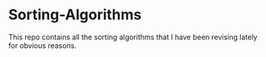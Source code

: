 # Sorting-Algorithms
This repo contains all the sorting algorithms that I have been revising lately for obvious reasons.

